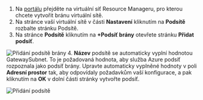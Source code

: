 1. Na [portálu](http://portal.azure.com) přejděte na virtuální síť Resource Manageru, pro kterou chcete vytvořit bránu virtuální sítě.
2. Na stránce vaší virtuální sítě v části **Nastavení** kliknutím na **Podsítě** rozbalte stránku Podsítě.
3. Na stránce **Podsítě** kliknutím na **+Podsíť brány** otevřete stránku **Přidat podsíť**.

  ![Přidání podsítě brány](./media/vpn-gateway-add-gwsubnet-rm-portal-include/addgwsub.png "Přidání podsítě brány")
4. **Název** podsítě se automaticky vyplní hodnotou GatewaySubnet. To je požadovaná hodnota, aby služba Azure podsíť rozpoznala jako podsíť brány. Upravte automaticky vyplněné hodnoty v poli **Adresní prostor** tak, aby odpovídaly požadavkům vaší konfigurace, a pak kliknutím na **OK** v dolní části stránky vytvořte podsíť.

  ![Přidání podsítě](./media/vpn-gateway-add-gwsubnet-rm-portal-include/addsubnetgw.png "Přidání podsítě")